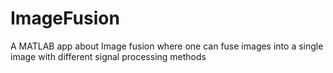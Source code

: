 # ImageFusion
A MATLAB app about Image fusion where one can fuse images into a single image with different signal processing methods
